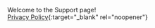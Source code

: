 Welcome to the Support page!  
[Privacy Policy](https://movinin.github.io/policy){:target="_blank" rel="noopener"}
